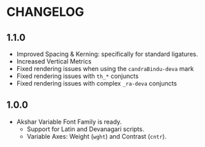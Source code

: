 # CHANGELOG
## 1.1.0
- Improved Spacing & Kerning: specifically for standard ligatures.
- Increased Vertical Metrics
- Fixed rendering issues when using the `candraBindu-deva` mark
- Fixed rendering issues with `th_*` conjuncts
- Fixed rendering issues with complex `_ra-deva` conjuncts

## 1.0.0
- Akshar Variable Font Family is ready.
  - Support for Latin and Devanagari scripts.
  - Variable Axes: Weight (`wght`) and Contrast (`cntr`).